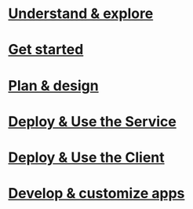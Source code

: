 # [Understand & explore](/rights-management/understand-explore/azure-rights-management)
# [Get started](/rights-management/get-started/requirements-azure-rms)
# [Plan & design](/rights-management/plan-design/deployment-roadmap)
# [Deploy & Use the Service](/rights-management/deploy-use/activate-service)
# [Deploy & Use the Client](/rights-management/rms-client/use-client)
# [Develop & customize apps](/rights-management/develop/developers-guide)

